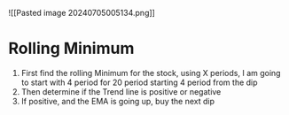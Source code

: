 ![[Pasted image 20240705005134.png]]
# Rolling Minimum
1. First find the rolling Minimum for the stock, using X periods, I am going to start with 4 period for 20 period starting 4 period from the dip 
2. Then determine if the Trend line is positive or negative
3. If positive, and the EMA is going up, buy the next dip